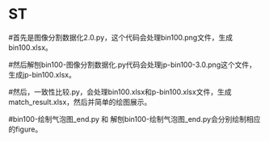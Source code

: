 # ST
#首先是图像分割数据化2.0.py，这个代码会处理bin100.png文件，生成bin100.xlsx。

#然后解刨bin100-图像分割数据化.py代码会处理jp-bin100-3.0.png这个文件，生成jp-bin100.xlsx。

#然后，一致性比较.py，会处理bin100.xlsx和p-bin100.xlsx文件，生成match_result.xlsx，然后并简单的绘图展示。

#bin100-绘制气泡图_end.py 和 解刨bin100-绘制气泡图_end.py会分别绘制相应的figure。
